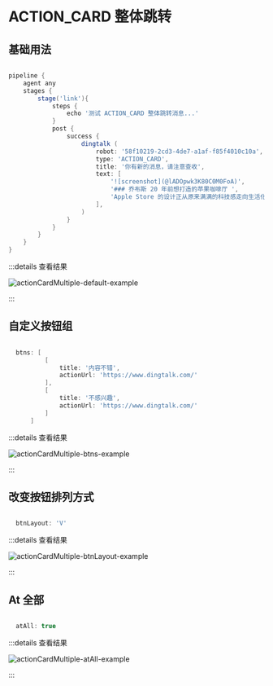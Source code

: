 # ACTION_CARD 整体跳转

## 基础用法

```groovy

pipeline {
    agent any
    stages {
        stage('link'){
            steps {
                echo '测试 ACTION_CARD 整体跳转消息...'
            }
            post {
                success {
                    dingtalk (
                        robot: '58f10219-2cd3-4de7-a1af-f85f4010c10a',
                        type: 'ACTION_CARD',
                        title: '你有新的消息，请注意查收',
                        text: [
                            '![screenshot](@lADOpwk3K80C0M0FoA)',
                            '### 乔布斯 20 年前想打造的苹果咖啡厅 ',
                            'Apple Store 的设计正从原来满满的科技感走向生活化，而其生活化的走向其实可以追溯到 20 年前苹果一个建立咖啡馆的计划'
                        ],
                    )
                }
            }
        }
    }
}

```

:::details 查看结果

![actionCardMultiple-default-example](@/assets/actionCardMultiple-default-example.jpg)

:::

## 自定义按钮组

```groovy

  btns: [
          [
              title: '内容不错',
              actionUrl: 'https://www.dingtalk.com/'
          ],
          [
              title: '不感兴趣',
              actionUrl: 'https://www.dingtalk.com/'
          ]
      ]

```

:::details 查看结果

![actionCardMultiple-btns-example](@/assets/actionCardMultiple-btns-example.jpg)

:::

## 改变按钮排列方式

```groovy

  btnLayout: 'V'

```

:::details 查看结果

![actionCardMultiple-btnLayout-example](@/assets/actionCardMultiple-btnLayout-example.jpg)

:::

## At 全部

```groovy

  atAll: true

```

:::details 查看结果

![actionCardMultiple-atAll-example](@/assets/actionCardMultiple-atAll-example.jpg)

:::
